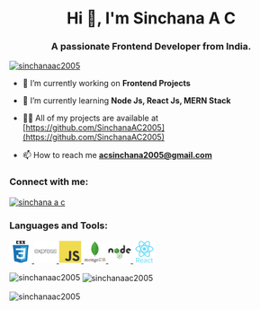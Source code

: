 <h1 align="center">Hi 👋, I'm Sinchana A C</h1>
<h3 align="center">A passionate Frontend Developer from India.</h3>

<p align="left"> <a href="https://github.com/ryo-ma/github-profile-trophy"><img src="https://github-profile-trophy.vercel.app/?username=sinchanaac2005" alt="sinchanaac2005" /></a> </p>

- 🔭 I’m currently working on **Frontend Projects**

- 🌱 I’m currently learning **Node Js, React Js, MERN Stack**

- 👨‍💻 All of my projects are available at [https://github.com/SinchanaAC2005](https://github.com/SinchanaAC2005)

- 📫 How to reach me **acsinchana2005@gmail.com**

<h3 align="left">Connect with me:</h3>
<p align="left">
<a href="https://linkedin.com/in/sinchana a c" target="blank"><img align="center" src="https://raw.githubusercontent.com/rahuldkjain/github-profile-readme-generator/master/src/images/icons/Social/linked-in-alt.svg" alt="sinchana a c" height="30" width="40" /></a>
</p>

<h3 align="left">Languages and Tools:</h3>
<p align="left"> <a href="https://www.w3schools.com/css/" target="_blank" rel="noreferrer"> <img src="https://raw.githubusercontent.com/devicons/devicon/master/icons/css3/css3-original-wordmark.svg" alt="css3" width="40" height="40"/> </a> <a href="https://expressjs.com" target="_blank" rel="noreferrer"> <img src="https://raw.githubusercontent.com/devicons/devicon/master/icons/express/express-original-wordmark.svg" alt="express" width="40" height="40"/> </a> <a href="https://developer.mozilla.org/en-US/docs/Web/JavaScript" target="_blank" rel="noreferrer"> <img src="https://raw.githubusercontent.com/devicons/devicon/master/icons/javascript/javascript-original.svg" alt="javascript" width="40" height="40"/> </a> <a href="https://www.mongodb.com/" target="_blank" rel="noreferrer"> <img src="https://raw.githubusercontent.com/devicons/devicon/master/icons/mongodb/mongodb-original-wordmark.svg" alt="mongodb" width="40" height="40"/> </a> <a href="https://nodejs.org" target="_blank" rel="noreferrer"> <img src="https://raw.githubusercontent.com/devicons/devicon/master/icons/nodejs/nodejs-original-wordmark.svg" alt="nodejs" width="40" height="40"/> </a> <a href="https://reactjs.org/" target="_blank" rel="noreferrer"> <img src="https://raw.githubusercontent.com/devicons/devicon/master/icons/react/react-original-wordmark.svg" alt="react" width="40" height="40"/> </a> </p>

<p><img align="left" src="https://github-readme-stats.vercel.app/api/top-langs?username=sinchanaac2005&show_icons=true&locale=en&layout=compact" alt="sinchanaac2005" /></p>

<p>&nbsp;<img align="center" src="https://github-readme-stats.vercel.app/api?username=sinchanaac2005&show_icons=true&locale=en" alt="sinchanaac2005" /></p>

<p><img align="center" src="https://github-readme-streak-stats.herokuapp.com/?user=sinchanaac2005&" alt="sinchanaac2005" /></p>

<!--
**SinchanaAC2005/SinchanaAC2005** is a ✨ _special_ ✨ repository because its `README.md` (this file) appears on your GitHub profile.

Here are some ideas to get you started:

- 🔭 I’m currently working on ...
- 🌱 I’m currently learning ...
- 👯 I’m looking to collaborate on ...
- 🤔 I’m looking for help with ...
- 💬 Ask me about ...
- 📫 How to reach me: ...
- 😄 Pronouns: ...
- ⚡ Fun fact: ...
-->

